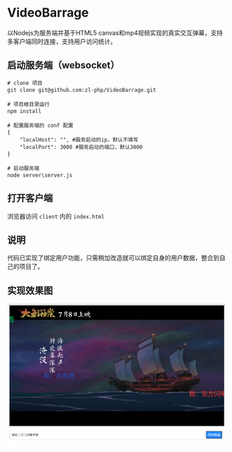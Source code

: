 # VideoBarrage
以Nodejs为服务端并基于HTML5 canvas和mp4视频实现的真实交互弹幕，支持多客户端同时连接，支持用户访问统计。

## 启动服务端（websocket）

```shell
# clone 项目
git clone git@github.com:zl-php/VideoBarrage.git

# 项目根目录运行
npm install

# 配置服务端的 conf 配置
{
    "localHost": "", #服务启动的ip，默认不填写
    "localPort": 3000 #服务启动的端口，默认3000
}

# 启动服务端
node server\server.js

```

## 打开客户端

浏览器访问 `client` 内的 `index.html`

## 说明
代码已实现了绑定用户功能，只需稍加改造就可以绑定自身的用户数据，整合到自己的项目了。

## 实现效果图
![demo.png](demo.png)